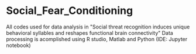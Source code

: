 # Social_Fear_Conditioning
All codes used for data analysis in "Social threat recognition induces unique behavioral syllables and reshapes functional brain connectivity" 
Data processing is acomplished using R studio, Matlab and Python (IDE: Jupyter notebook)

